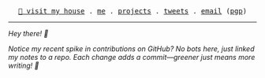 <p align="center">
  <samp>
    <a href="https://github.com/hisamafahri/dotfiles">🏡 visit my house</a>  .
    <a href="https://hisam.dev">me</a> .
    <a href="https://github.com/hisamafahri?tab=repositories">projects</a> .
    <a href="https://twitter.com/hisamafahri">tweets</a> .
    <a href="mailto:me@hisamafahri.com">email</a> (<a href="https://keys.openpgp.org/vks/v1/by-fingerprint/9C17AFF57A72E34FEB10781FFC28DEDBC520268B">pgp</a>)
  </samp>
</p>

---

_Hey there! 👋_

_Notice my recent spike in contributions on GitHub? No bots here, just linked my notes to a repo. Each change adds a commit—greener just means more writing! 🌱_
